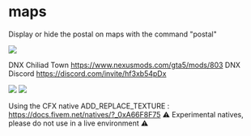 # maps
Display or hide the postal on maps with the command "postal"

![](https://media4.giphy.com/media/v1.Y2lkPTc5MGI3NjExMnU0dTZ1NHVtZ3lzbGdtNGh4OTJvMTdoNHkzNXQwOHp2a3J6aHBrNyZlcD12MV9pbnRlcm5hbF9naWZfYnlfaWQmY3Q9Zw/i0hwKoOB4nyVmMenAN/giphy.gif)

DNX Chiliad Town 
https://www.nexusmods.com/gta5/mods/803
DNX Discord
https://discord.com/invite/hf3xb54pDx

![](https://cdn.discordapp.com/attachments/932660212119252992/1229663469393940542/FiveM_b2944_GTAProcess_2024-04-16_07-45-09.png?ex=66e71819&is=66e5c699&hm=c958ff6407afd94be6a53fe11af3110b7a4c4ea8851c1448d90154f4e2c9fefb&.png)
![](https://cdn.discordapp.com/attachments/932660212119252992/1229663468135649310/FiveM_b2944_GTAProcess_2024-04-16_07-45-25.png?ex=66e71818&is=66e5c698&hm=ca19b60ad645a056b23bd7f8dc31097a3f9f69db16fbdcbfe71330975947424c&.png)


Using the CFX native ADD_REPLACE_TEXTURE : https://docs.fivem.net/natives/?_0xA66F8F75
⚠️ Experimental natives, please do not use in a live environment ⚠️



